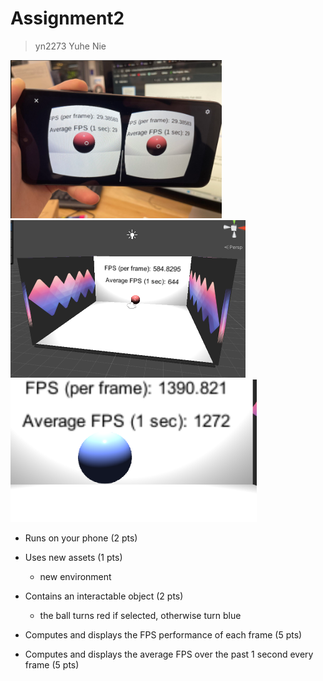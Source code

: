 # Assignment2

> yn2273 Yuhe Nie

<img src="./Assignment2.assets/image-20231027191142058.png" alt="image-20231027191142058" style="zoom: 44%;" />	

<img src="./Assignment2.assets/image-20231027190935886.png" alt="image-20231027190935886" style="zoom: 50%;" />	

<img src="./Assignment2.assets/image-20231027191409026.png" alt="image-20231027191409026" style="zoom:40%;" />	

- Runs on your phone (2 pts)	
- Uses new assets (1 pts)
    - new environment

- Contains an interactable object (2 pts)
    - the ball turns red if selected, otherwise turn blue
- Computes and displays the FPS performance of each frame (5 pts)
- Computes and displays the average FPS over the past 1 second every frame (5 pts)

